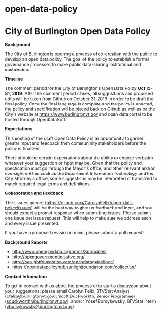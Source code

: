 # open-data-policy
City of Burlington
Open Data Policy
================

**Background**

The City of Burlington is opening a process of co-creation with the public to develop an open data policy. The goal of the policy to establish a formal governance processes to make public data-sharing institutional and sustainable.

**Timeline**

The comment period for the City of Burlington's Open Data Policy **Oct 15-31, 2019**. After the comment period closes, all suggusttions and proposed edits will be taken from Github on October 31, 2019 in order to be draft the final policy. Once the final language is complete and the policy is enacted, the policy and specification will be placed back on Github as well as on the City's website at https://www.burlingtonvt.gov and open data portal to be hosted through OpenDataSoft.

**Expectations**

This posting of the draft Open Data Policy is an opportunity to garner greater input and feedback from communinity stakeholders before the policy is finalized.

There should be certain expectations about the ability to change verbatim whatever your suggestion or input may be. Given that the policy and specfication must go through the Mayor's office, and other relevant and/or oversight entities such as the Department Information Technology and the City Attorney's office, some suggestions may be interpreted or translated to match required legal terms and definitions.

**Collaboration and Feedback**

The [issues queue] (https://github.com/CarolynFelix/open-data-policy/issues) will be the best way to give us feedback and input, and you should expect a prompt response when submitting issues. Please submit one issue per issue request. This will help to make sure we address each and every issue presented.

If you have a proposed revision in mind, please submit a pull request!

**Background Reports**

* http://www.opengovdata.org/home/8principles
* http://opengovernmentinitiative.org/
* http://sunlightfoundation.com/opendataguidelines/
* https://opendatapolicyhub.sunlightfoundation.com/collection/

**Contact Information**

To get in contact with us about the process or to start a discussion about your suggestions: please email Carolyn Felix, BTVStat Analyst (cfelix@burlingtonvt.gov), Scott Duckworkth, Senior Programmer (sduckworth@burlingtonvt.gov), and/or Yosef Borsykowsky, BTVStat Intern (yborsykowsky@burlingtonvt.gov)
